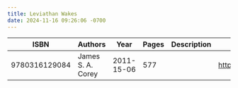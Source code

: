 ```yaml
---
title: Leviathan Wakes
date: 2024-11-16 09:26:06 -0700
---
```


| ISBN        | Authors      | Year    | Pages    | Description    | URL   |
| ----------- | ------------ | ------- | -------- | -------------- | ----- |
| 9780316129084  | James S. A. Corey| 2011-15-06| 577| |https://openlibrary.org/books/OL32667325M/Leviathan_Wakes|    